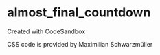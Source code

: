 # almost_final_countdown
Created with CodeSandbox

CSS code is provided by Maximilian Schwarzmüller
